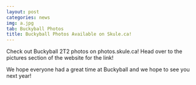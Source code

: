 ```yaml
---
layout: post
categories: news
img: a.jpg
tab: Buckyball Photos
title: Buckyball Photos Available on Skule.ca!
---
```


Check out Buckyball 2T2 photos on photos.skule.ca! Head over to the pictures section of the website for the link!

We hope everyone had a great time at Buckyball and we hope to see you next year!
